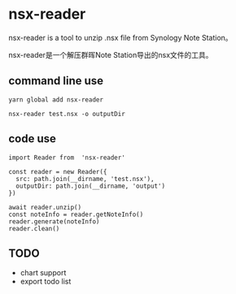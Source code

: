 # nsx-reader

nsx-reader is a tool to unzip .nsx file from Synology Note Station。

nsx-reader是一个解压群晖Note Station导出的nsx文件的工具。

## command line use

```
yarn global add nsx-reader

nsx-reader test.nsx -o outputDir
```

## code use

```
import Reader from  'nsx-reader'

const reader = new Reader({
  src: path.join(__dirname, 'test.nsx'),
  outputDir: path.join(__dirname, 'output')
})

await reader.unzip()
const noteInfo = reader.getNoteInfo()
reader.generate(noteInfo)
reader.clean()
```

## TODO

* chart support
* export todo list
